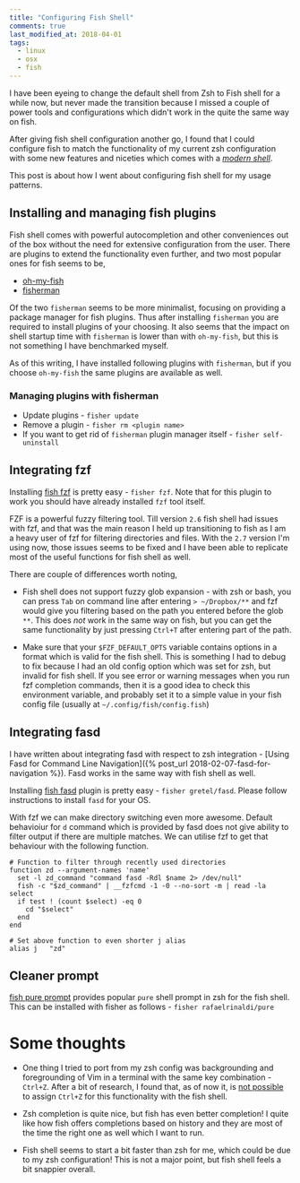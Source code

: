 ```yaml
---
title: "Configuring Fish Shell"
comments: true
last_modified_at: 2018-04-01
tags:
  - linux
  - osx
  - fish
---
```


I have been eyeing to change the default shell from Zsh to Fish shell for a
while now, but never made the transition because I missed a couple of power
tools and configurations which didn't work in the quite the same way on fish.

After giving fish shell configuration another go, I found that I could
configure fish to match the functionality of my current zsh configuration with
some new features and niceties which comes with a [_modern shell_](https://fishshell.com/).

This post is about how I went about configuring fish shell for my usage
patterns.

## Installing and managing fish plugins

Fish shell comes with powerful autocompletion and other conveniences out of the
box without the need for extensive configuration from the user. There are
plugins to extend the functionality even further, and two most popular ones for
fish seems to be,

- [oh-my-fish](https://github.com/oh-my-fish/oh-my-fish)
- [fisherman](https://github.com/fisherman/fisherman)

Of the two `fisherman` seems to be more minimalist, focusing on providing a
package manager for fish plugins. Thus after installing `fisherman` you are
required to install plugins of your choosing. It also seems that the impact on
shell startup time with `fisherman` is lower than with `oh-my-fish`, but this is
not something I have benchmarked myself.

As of this writing, I have installed following plugins with `fisherman`, but if
you choose `oh-my-fish` the same plugins are available as well.

### Managing plugins with fisherman

- Update plugins - `fisher update`
- Remove a plugin - `fisher rm <plugin name>`
- If you want to get rid of `fisherman` plugin manager itself - `fisher self-uninstall`

## Integrating fzf

Installing [fish fzf](https://github.com/fisherman/fzf) is pretty easy -
`fisher fzf`. Note that for this plugin to work you should have already
installed `fzf` tool itself.

FZF is a powerful fuzzy filtering tool. Till version `2.6` fish shell had
issues with fzf, and that was the main reason I held up transitioning to fish
as I am a heavy user of fzf for filtering directories and files. With the `2.7`
version I'm using now, those issues seems to be fixed and I have been able to
replicate most of the useful functions for fish shell as well.

There are couple of differences worth noting,

- Fish shell does not support fuzzy glob expansion - with zsh or bash, you can
  press `Tab` on command line after entering `> ~/Dropbox/**` and fzf would
  give you filtering based on the path you entered before the glob `**`. This
  does *not* work in the same way on fish, but you can get the same
  functionality by just pressing `Ctrl+T` after entering part of the path.

- Make sure that your `$FZF_DEFAULT_OPTS` variable contains options in a format
  which is valid for the fish shell. This is something I had to debug to fix
  because I had an old config option which was set for zsh, but invalid for
  fish shell. If you see error or warning messages when you run fzf completion
  commands, then it is a good idea to check this environment variable, and
  probably set it to a simple value in your fish config file (usually at
  `~/.config/fish/config.fish`)

## Integrating fasd

I have written about integrating fasd with respect to zsh integration -
[Using Fasd for Command Line Navigation]({% post_url 2018-02-07-fasd-for-navigation %}).
Fasd works in the same way with fish shell as well.

Installing [fish fasd](https://github.com/fishgretel/fasd) plugin is pretty easy -
`fisher gretel/fasd`. Please follow instructions to install `fasd` for your OS.

With fzf we can make directory switching even more awesome. Default behavioiur
for `d` command which is provided by fasd does not give ability to filter
output if there are multiple matches. We can utilise fzf to get that
behaviour with the following function.

```fish
# Function to filter through recently used directories
function zd --argument-names 'name'
  set -l zd_command "command fasd -Rdl $name 2> /dev/null"
  fish -c "$zd_command" | __fzfcmd -1 -0 --no-sort -m | read -la select
  if test ! (count $select) -eq 0
    cd "$select"
  end
end

# Set above function to even shorter j alias
alias j   "zd"
```

## Cleaner prompt

[fish pure prompt](https://github.com/rafaelrinaldi/pure) provides popular
`pure` shell prompt in zsh for the fish shell. This can be installed with
fisher as follows - `fisher rafaelrinaldi/pure`

# Some thoughts

- One thing I tried to port from my zsh config was backgrounding and
  foregrounding of Vim in a terminal with the same key combination - `Ctrl+Z`.
  After a bit of research, I found that, as of now it, is 
  [not possible](https://stackoverflow.com/questions/30662735/how-to-map-ctrl-z-to-fg-in-fish)
  to assign `Ctrl+Z` for this functionality with the fish shell.

- Zsh completion is quite nice, but fish has even better completion! I quite
  like how fish offers completions based on history and they are most of the
  time the right one as well which I want to run.

- Fish shell seems to start a bit faster than zsh for me, which could be due to
  my zsh configuration! This is not a major point, but fish shell feels a bit
  snappier overall.
